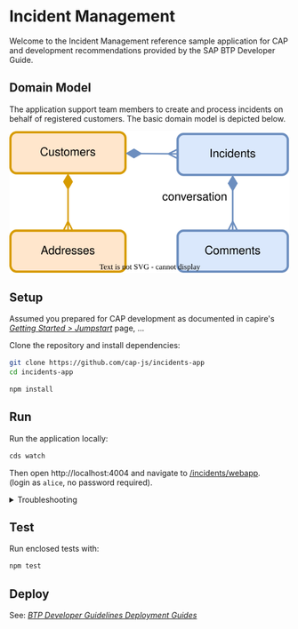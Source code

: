 # Incident Management

Welcome to the Incident Management reference sample application for CAP and development recommendations provided by the SAP BTP Developer Guide.

## Domain Model

The application support team members to create and process incidents on behalf of registered customers. The basic domain model is depicted below.

![domain drawio](xmpls/schema.drawio.svg)



## Setup

Assumed you prepared for CAP development as documented in capire's *[Getting Started > Jumpstart](https://cap.cloud.sap/docs/get-started/jumpstart)* page, ...

Clone the repository and install dependencies:

```sh
git clone https://github.com/cap-js/incidents-app
cd incidents-app
```

```sh
npm install
```



## Run

Run the application locally:

```sh
cds watch
```
Then open http://localhost:4004 and navigate to [/incidents/webapp](http://localhost:4004/incidents/webapp/index.html). <br>
(login as `alice`, no password required).

<details>
    <summary> Troubleshooting </summary>
  If you get a 403 Forbidden Error and the logon popup doesn't show, try to open a browser in an incognito mode or clear the browser cache.
</details>



## Test

Run enclosed tests with:

```sh
npm test
```


## Deploy

See: *[BTP Developer Guidelines Deployment Guides](https://help.sap.com/docs/btp/btp-developers-guide/deploy-cap)*
